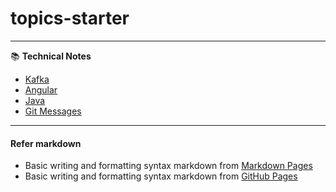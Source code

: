# topics-starter
---
:books: **Technical Notes**


- [Kafka](https://github.com/pnguyen215/topics-starter/blob/master/kafka-starter.md "Kafka guide")
- [Angular](https://github.com/pnguyen215/topics-starter/blob/master/angular-starter.md "Angular guide")
- [Java](https://github.com/pnguyen215/topics-starter/blob/master/java-starter.md "Java guide")
- [Git Messages](https://github.com/pnguyen215/topics-starter/blob/master/git-messages-starter.md "Git messages guide")



***
#### Refer markdown

- Basic writing and formatting syntax markdown from [Markdown Pages](https://www.markdownguide.org/basic-syntax/)
- Basic writing and formatting syntax markdown from [GitHub Pages](https://docs.github.com/en/get-started/writing-on-github/getting-started-with-writing-and-formatting-on-github/basic-writing-and-formatting-syntax)
